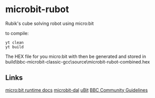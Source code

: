 # microbit-rubot

Rubik's cube solving robot using micro:bit

to compile:

```
yt clean
yt build
```

The HEX file for you micro:bit with then be generated and stored in build\bbc-microbit-classic-gcc\source\microbit-rubot-combined.hex

## Links

[micro:bit runtime docs](http://lancaster-university.github.io/microbit-docs/)
[microbit-dal](https://github.com/lancaster-university/microbit-dal)
[uBit](https://github.com/lancaster-university/microbit)
[BBC Community Guidelines](https://www.microbit.co.uk/help#sect_cg)
